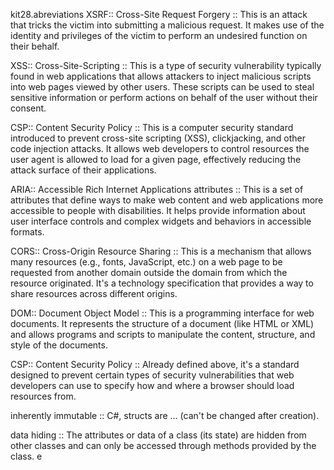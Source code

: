 kit28.abreviations
XSRF:: Cross-Site Request Forgery :: This is an attack that tricks the victim into submitting a malicious request. It makes use of the identity and privileges of the victim to perform an undesired function on their behalf.

XSS:: Cross-Site-Scripting :: This is a type of security vulnerability typically found in web applications that allows attackers to inject malicious scripts into web pages viewed by other users. These scripts can be used to steal sensitive information or perform actions on behalf of the user without their consent.

CSP:: Content Security Policy :: This is a computer security standard introduced to prevent cross-site scripting (XSS), clickjacking, and other code injection attacks. It allows web developers to control resources the user agent is allowed to load for a given page, effectively reducing the attack surface of their applications.

ARIA:: Accessible Rich Internet Applications attributes :: This is a set of attributes that define ways to make web content and web applications more accessible to people with disabilities. It helps provide information about user interface controls and complex widgets and behaviors in accessible formats.

CORS:: Cross-Origin Resource Sharing :: This is a mechanism that allows many resources (e.g., fonts, JavaScript, etc.) on a web page to be requested from another domain outside the domain from which the resource originated. It's a technology specification that provides a way to share resources across different origins.

DOM:: Document Object Model :: This is a programming interface for web documents. It represents the structure of a document (like HTML or XML) and allows programs and scripts to manipulate the content, structure, and style of the documents.

CSP:: Content Security Policy :: Already defined above, it's a standard designed to prevent certain types of security vulnerabilities that web developers can use to specify how and where a browser should load resources from.

inherently immutable :: C#, structs are ... (can't be changed after creation). 

data hiding :: The attributes or data of a class (its state) are hidden from other classes and can only be accessed through methods provided by the class.
e